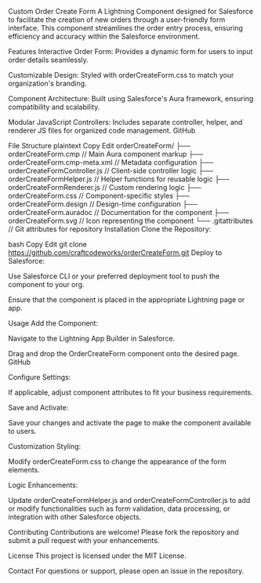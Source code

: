 Custom Order Create Form
A Lightning Component designed for Salesforce to facilitate the creation of new orders through a user-friendly form interface. This component streamlines the order entry process, ensuring efficiency and accuracy within the Salesforce environment.

Features
Interactive Order Form: Provides a dynamic form for users to input order details seamlessly.

Customizable Design: Styled with orderCreateForm.css to match your organization's branding.

Component Architecture: Built using Salesforce's Aura framework, ensuring compatibility and scalability.

Modular JavaScript Controllers: Includes separate controller, helper, and renderer JS files for organized code management.
GitHub

File Structure
plaintext
Copy
Edit
orderCreateForm/
├── orderCreateForm.cmp             // Main Aura component markup
├── orderCreateForm.cmp-meta.xml    // Metadata configuration
├── orderCreateFormController.js    // Client-side controller logic
├── orderCreateFormHelper.js        // Helper functions for reusable logic
├── orderCreateFormRenderer.js      // Custom rendering logic
├── orderCreateForm.css             // Component-specific styles
├── orderCreateForm.design          // Design-time configuration
├── orderCreateForm.auradoc         // Documentation for the component
├── orderCreateForm.svg             // Icon representing the component
└── .gitattributes                  // Git attributes for repository
Installation
Clone the Repository:

bash
Copy
Edit
git clone https://github.com/craftcodeworks/orderCreateForm.git
Deploy to Salesforce:

Use Salesforce CLI or your preferred deployment tool to push the component to your org.

Ensure that the component is placed in the appropriate Lightning page or app.

Usage
Add the Component:

Navigate to the Lightning App Builder in Salesforce.

Drag and drop the OrderCreateForm component onto the desired page.
GitHub

Configure Settings:

If applicable, adjust component attributes to fit your business requirements.

Save and Activate:

Save your changes and activate the page to make the component available to users.

Customization
Styling:

Modify orderCreateForm.css to change the appearance of the form elements.

Logic Enhancements:

Update orderCreateFormHelper.js and orderCreateFormController.js to add or modify functionalities such as form validation, data processing, or integration with other Salesforce objects.

Contributing
Contributions are welcome! Please fork the repository and submit a pull request with your enhancements.

License
This project is licensed under the MIT License.

Contact
For questions or support, please open an issue in the repository.
